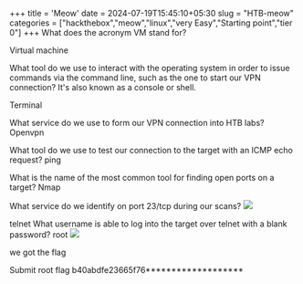 +++
title = 'Meow'
date = 2024-07-19T15:45:10+05:30
slug = "HTB-meow"
categories = ["hackthebox","meow","linux","very Easy","Starting point","tier 0"]
+++
What does the acronym VM stand for?

Virtual machine

What tool do we use to interact with the operating system in order to issue commands via the command line, such as the one to start our VPN connection? It's also known as a console or shell.

Terminal

What service do we use to form our VPN connection into HTB labs?
Openvpn

What tool do we use to test our connection to the target with an ICMP echo request?
ping

What is the name of the most common tool for finding open ports on a target?
Nmap

What service do we identify on port 23/tcp during our scans?
![](https://drive.google.com/file/d/1nKDrmzZ3BOY4ubKXzVBwhtal-1UhbsTv/view?usp=sharing)

telnet
What username is able to log into the target over telnet with a blank password?
root
![](https://drive.google.com/file/d/1F24OkOqOmIAdhjeahfIKbl61y7pGqMNZ/view?usp=sharing)

we got the flag 

Submit root flag
b40abdfe23665f76*******************